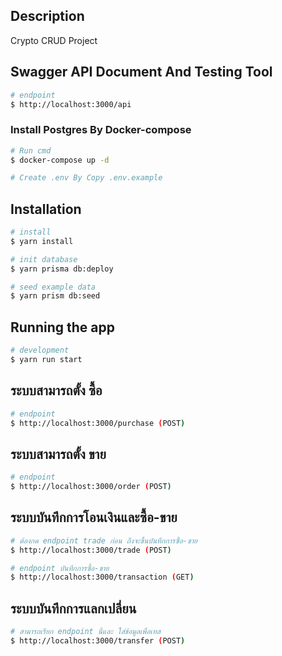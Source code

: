 ## Description

Crypto CRUD Project

## Swagger API Document And Testing Tool

```bash
# endpoint
$ http://localhost:3000/api
```

### Install Postgres By Docker-compose

```bash
# Run cmd
$ docker-compose up -d

# Create .env By Copy .env.example
```


## Installation

```bash
# install
$ yarn install

# init database
$ yarn prisma db:deploy

# seed example data
$ yarn prism db:seed

```

## Running the app

```bash
# development
$ yarn run start

```

## ระบบสามารถตั้ง ซื้อ

```bash
# endpoint
$ http://localhost:3000/purchase (POST)

```


## ระบบสามารถตั้ง ขาย

```bash
# endpoint
$ http://localhost:3000/order (POST)

```

## ระบบบันทึกการโอนเงินและซื้อ-ขาย

```bash
# ต้องกด endpoint trade ก่อน ถึงจะขึ้นบันทึกการซื้อ-ขาย
$ http://localhost:3000/trade (POST)

# endpoint บันทึกการซื้อ-ขาย
$ http://localhost:3000/transaction (GET)

```


## ระบบบันทึกการแลกเปลี่ยน

```bash
# สามารถเรียก endpoint นี้และ ใส่ข้อมูลเพื่อเทส
$ http://localhost:3000/transfer (POST)


```